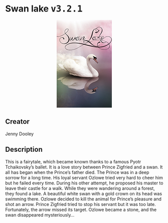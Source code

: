 
# Swan lake <kbd>v3.2.1</kbd>

<center>
  <img src="./cover-1024.jpg"/>
</center>

## Creator
Jenny Dooley

## Description
<p>This is a fairytale, which became known thanks to a famous Pyotr Tchaikovsky’s ballet. It is a love story between Prince Zigfried and a swan. It all has began when the Prince’s father died. The Prince was in a deep sorrow for a long time. His loyal servant Ozlowe tried very hard to cheer him but he failed every time. During his other attempt, he proposed his master to leave their castle for a walk. While they were wandering around a forest, they found a lake. A beautiful white swan with a gold crown on its head was swimming there. Ozlowe decided to kill the animal for Prince’s pleasure and shot an arrow. Prince Zigfried tried to stop his servant but it was too late. Fortunately, the arrow missed its target. Ozlowe became a stone, and the swan disappeared mysteriously…</p>
